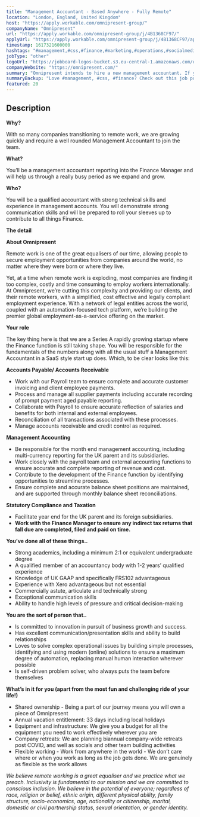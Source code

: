 ```yaml
---
title: "Management Accountant - Based Anywhere - Fully Remote"
location: "London, England, United Kingdom"
host: "https://apply.workable.com/omnipresent-group/"
companyName: "Omnipresent"
url: "https://apply.workable.com/omnipresent-group/j/4B1368CF97/"
applyUrl: "https://apply.workable.com/omnipresent-group/j/4B1368CF97/apply/"
timestamp: 1617321600000
hashtags: "#management,#css,#finance,#marketing,#operations,#socialmedia,#office"
jobType: "other"
logoUrl: "https://jobboard-logos-bucket.s3.eu-central-1.amazonaws.com/omnipresent"
companyWebsite: "https://omnipresent.com/"
summary: "Omnipresent intends to hire a new management accountant. If you have experience with Xero advantageous but not essential, consider applying."
summaryBackup: "Love #management, #css, #finance? Check out this job post!"
featured: 20
---
```


## Description

**Why?**

With so many companies transitioning to remote work, we are growing quickly and require a well rounded Management Accountant to join the team.

**What?**

You’ll be a management accountant reporting into the Finance Manager and will help us through a really busy period as we expand and grow.

**Who?**

You will be a qualified accountant with strong technical skills and experience in management accounts. You will demonstrate strong communication skills and will be prepared to roll your sleeves up to contribute to all things Finance.

**The detail**

**About Omnipresent**

Remote work is one of the great equalisers of our time, allowing people to secure employment opportunities from companies around the world, no matter where they were born or where they live.

Yet, at a time when remote work is exploding, most companies are finding it too complex, costly and time consuming to employ workers internationally. At Omnipresent, we’re cutting this complexity and providing our clients, and their remote workers, with a simplified, cost effective and legally compliant employment experience. With a network of legal entities across the world, coupled with an automation-focused tech platform, we’re building the premier global employment-as-a-service offering on the market.

**Your role**

The key thing here is that we are a Series A rapidly growing startup where the Finance function is still taking shape. You will be responsible for the fundamentals of the numbers along with all the usual stuff a Management Accountant in a SaaS style start up does. Which, to be clear looks like this:

**Accounts Payable/ Accounts Receivable**

*   Work with our Payroll team to ensure complete and accurate customer invoicing and client employee payments.
*   Process and manage all supplier payments including accurate recording of prompt payment aged payable reporting.
*   Collaborate with Payroll to ensure accurate reflection of salaries and benefits for both internal and external employees.
*   Reconciliation of all transactions associated with these processes.
*   Manage accounts receivable and credit control as required.

**Management Accounting**

*   Be responsible for the month end management accounting, including multi-currency reporting for the UK parent and its subsidiaries.
*   Work closely with the payroll team and external accounting functions to ensure accurate and complete reporting of revenue and cost.
*   Contribute to the development of the Finance function by identifying opportunities to streamline processes.
*   Ensure complete and accurate balance sheet positions are maintained, and are supported through monthly balance sheet reconciliations.

**Statutory Compliance and Taxation**

*   Facilitate year end for the UK parent and its foreign subsidiaries.
*   **Work with the Finance Manager to ensure any indirect tax returns that fall due are completed, filed and paid on time.**

**You’ve done all of these things..**

*   Strong academics, including a minimum 2:1 or equivalent undergraduate degree
*   A qualified member of an accountancy body with 1-2 years’ qualified experience
*   Knowledge of UK GAAP and specifically FRS102 advantageous
*   Experience with Xero advantageous but not essential
*   Commercially astute, articulate and technically strong
*   Exceptional communication skills
*   Ability to handle high levels of pressure and critical decision-making

**You are the sort of person that..**

*   Is committed to innovation in pursuit of business growth and success.
*   Has excellent communication/presentation skills and ability to build relationships
*   Loves to solve complex operational issues by building simple processes, identifying and using modern (online) solutions to ensure a maximum degree of automation, replacing manual human interaction wherever possible
*   Is self-driven problem solver, who always puts the team before themselves

**What’s in it for you (apart from the most fun and challenging ride of your life!)**

*   Shared ownership - Being a part of our journey means you will own a piece of Omnipresent
*   Annual vacation entitlement: 33 days including local holidays
*   Equipment and infrastructure: We give you a budget for all the equipment you need to work effectively wherever you are
*   Company retreats: We are planning biannual company-wide retreats post COVID, and well as socials and other team building activities
*   Flexible working - Work from anywhere in the world - We don’t care where or when you work as long as the job gets done. We are genuinely as flexible as the work allows

_We believe remote working is a great equaliser and we practice what we preach. Inclusivity is fundamental to our mission and we are committed to conscious inclusion. We believe in the potential of everyone; regardless of race, religion or belief, ethnic origin, different physical ability, family structure, socio-economics, age, nationality or citizenship, marital, domestic or civil partnership status, sexual orientation, or gender identity._
